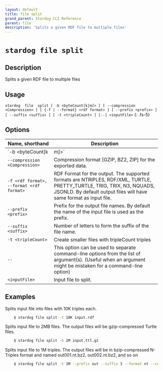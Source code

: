 ```yaml
---
layout: default
title: file split
grand_parent: Stardog CLI Reference
parent: file
description: 'Splits a given RDF file to multiple files'
---
```


#  `stardog file split` 
## Description
Splits a given RDF file to multiple files<br>
## Usage
`stardog  file  split [ -b <byteCount[k|m]> ] [ --compression <Compression> ] [ {-f | --format} <rdf format> ] [ --prefix <prefix> ] [ --suffix <suffix> ] [ -t <tripleCount> ] [--] <inputFile>`
{: .fs-5}
## Options

Name, shorthand | Description 
---|---
`-b <byteCount[k|m]>` | Create smaller files byteCount bytes in length. Suffix 'k', 'm', or 'g' can be used after the byteCount to indicate kilobyte, megabyte, or gigabyte respectively.
`--compression <Compression>` | Compression format [GZIP, BZ2, ZIP] for the exported data.
`-f <rdf format>, --format <rdf format>` | RDF Format for the output. The supported formats are NTRIPLES, RDF/XML, TURTLE, PRETTY_TURTLE, TRIG, TRIX, N3, NQUADS, JSONLD. By default output files will have same format as input file.
`--prefix <prefix>` | Prefix for the output file names. By default the name of the input file is used as the prefix.
`--suffix <suffix>` | Number of letters to form the suffix of the file name.
`-t <tripleCount>` | Create smaller files with tripleCount triples
`--` | This option can be used to separate command-line options from the list of argument(s). (Useful when an argument might be mistaken for a command-line option)
`<inputFile>` | Input file to split.

## Examples
Splits input file into files with 10K triples each.
```bash
    $ stardog file split -t 10K input.rdf
```
Splits input file to 2MB files. The output files will be gzip-compressed Turtle files.
```bash
    $ stardog file split -b 2M input.ttl.gz
```
Splits input file to 1M triples. The output files will be in bzip-compressed N-Triples format and named out001.nt.bz2, out002.nt.bz2, and so on
```bash
    $ stardog file split -t 1M --prefix out --suffix 3 --format nt --compressed bz2 input.ttl
```


